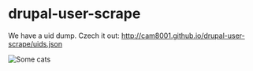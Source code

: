 drupal-user-scrape
==================

We have a uid dump. Czech it out: http://cam8001.github.io/drupal-user-scrape/uids.json

![Some cats](http://i.imgur.com/Lo1FNPQ.jpg)
